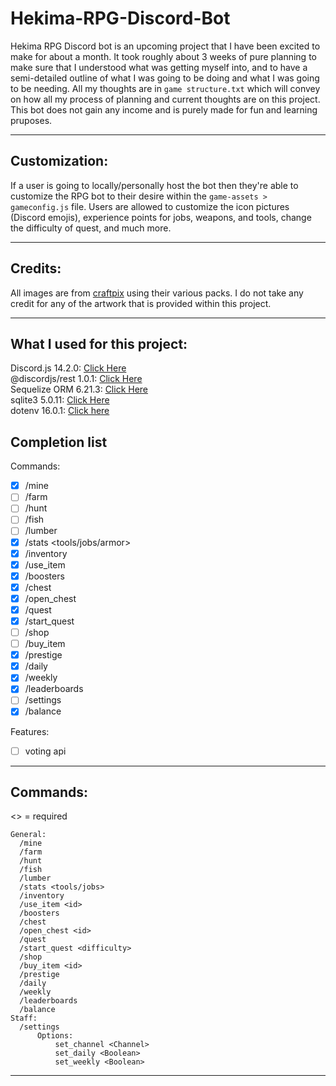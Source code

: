 # Hekima-RPG-Discord-Bot

Hekima RPG Discord bot is an upcoming project that I have been excited to make for about a month. It took roughly about 3 weeks 
of pure planning to make sure that I understood what was getting myself into, and to have a semi-detailed outline of what I was
going to be doing and what I was going to be needing. All my thoughts are in `game structure.txt` which will convey on how all 
my process of planning and current thoughts are on this project. This bot does not gain any income and is purely made for fun and 
learning pruposes.

----------
## Customization:  

If a user is going to locally/personally host the bot then they're able to customize the RPG bot to their desire within the `game-assets > gameconfig.js` file. Users are allowed to customize the icon pictures (Discord emojis), experience points for jobs, weapons, and tools, change the difficulty of quest, and much more. 

----------
## Credits:  
All images are from [craftpix](https://craftpix.net/) using their various packs. 
I do not take any credit for any of the artwork that is provided within this project.

----------
## What I used for this project:  
Discord.js 14.2.0: [Click Here](https://www.npmjs.com/package/discord.js?source=post_page-----7b5fe27cb6fa----------------------)  
@discordjs/rest 1.0.1: [Click Here](https://www.npmjs.com/package/@discordjs/rest)  
Sequelize ORM 6.21.3: [Click Here](https://www.npmjs.com/package/sequelize)  
sqlite3 5.0.11: [Click Here](https://www.npmjs.com/package/sqlite3)  
dotenv 16.0.1: [Click here](https://www.npmjs.com/package/dotenv)

## Completion list

Commands:
- [x] /mine
- [ ] /farm  
- [ ] /hunt  
- [ ] /fish  
- [ ] /lumber  
- [x] /stats <tools/jobs/armor>  
- [x] /inventory  
- [x] /use_item <id>  
- [x] /boosters  
- [x] /chest  
- [x] /open_chest <type>  
- [x] /quest  
- [x] /start_quest <difficulty>    
- [ ] /shop  
- [ ] /buy_item <id>  
- [x] /prestige  
- [x] /daily  
- [x] /weekly  
- [x] /leaderboards  
- [ ] /settings
- [x] /balance  
  
Features:  
- [ ] voting api

----------
## Commands:

<> = required
```
General:
  /mine
  /farm
  /hunt
  /fish
  /lumber
  /stats <tools/jobs>
  /inventory
  /use_item <id>
  /boosters
  /chest
  /open_chest <id>
  /quest
  /start_quest <difficulty>
  /shop
  /buy_item <id>
  /prestige
  /daily
  /weekly
  /leaderboards
  /balance
Staff:
  /settings
      Options:
          set_channel <Channel>
          set_daily <Boolean>
          set_weekly <Boolean>
```
----------
